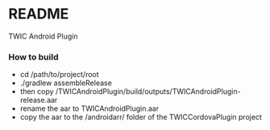 # README #

TWIC Android Plugin

### How to build ###

* cd /path/to/project/root
* ./gradlew assembleRelease
* then copy /TWICAndroidPlugin/build/outputs/TWICAndroidPlugin-release.aar
* rename the aar to TWICAndroidPlugin.aar
* copy the aar to the /androidarr/ folder of the TWICCordovaPlugin project